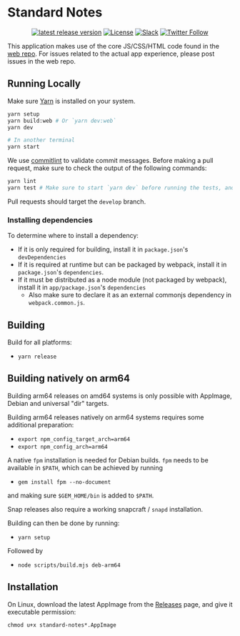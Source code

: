 # Standard Notes

<div align="center">

[![latest release version](https://img.shields.io/github/v/release/standardnotes/desktop)](https://github.com/standardnotes/desktop/releases)
[![License](https://img.shields.io/github/license/standardnotes/desktop?color=blue)](https://github.com/standardnotes/desktop/blob/master/LICENSE)
[![Slack](https://img.shields.io/badge/slack-standardnotes-CC2B5E.svg?style=flat&logo=slack)](https://standardnotes.com/slack)
[![Twitter Follow](https://img.shields.io/badge/follow-%40standardnotes-blue.svg?style=flat&logo=twitter)](https://twitter.com/standardnotes)

</div>

This application makes use of the core JS/CSS/HTML code found in the [web repo](https://github.com/standardnotes/web). For issues related to the actual app experience, please post issues in the web repo.

## Running Locally

Make sure [Yarn](https://classic.yarnpkg.com/en/) is installed on your system.

```bash
yarn setup
yarn build:web # Or `yarn dev:web`
yarn dev

# In another terminal
yarn start
```

We use [commitlint](https://github.com/conventional-changelog/commitlint) to validate commit messages.
Before making a pull request, make sure to check the output of the following commands:

```bash
yarn lint
yarn test # Make sure to start `yarn dev` before running the tests, and quit any running Standard Notes applications so they don't conflict.
```

Pull requests should target the `develop` branch.

### Installing dependencies

To determine where to install a dependency:

- If it is only required for building, install it in `package.json`'s `devDependencies`
- If it is required at runtime but can be packaged by webpack, install it in `package.json`'s `dependencies`.
- If it must be distributed as a node module (not packaged by webpack), install it in `app/package.json`'s `dependencies`
  - Also make sure to declare it as an external commonjs dependency in `webpack.common.js`.

## Building

Build for all platforms:

- `yarn release`

## Building natively on arm64

Building arm64 releases on amd64 systems is only possible with AppImage, Debian and universal "dir" targets.

Building arm64 releases natively on arm64 systems requires some additional preparation:

- `export npm_config_target_arch=arm64`
- `export npm_config_arch=arm64`

A native `fpm` installation is needed for Debian builds. `fpm` needs to be available in `$PATH`, which can be achieved by running

- `gem install fpm --no-document`

and making sure `$GEM_HOME/bin` is added to `$PATH`.

Snap releases also require a working snapcraft / `snapd` installation.

Building can then be done by running:

- `yarn setup`

Followed by

- `node scripts/build.mjs deb-arm64`


## Installation

On Linux, download the latest AppImage from the [Releases](https://github.com/standardnotes/desktop/releases/latest) page, and give it executable permission:

`chmod u+x standard-notes*.AppImage`
